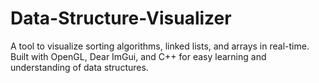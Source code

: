 # Data-Structure-Visualizer
A tool to visualize sorting algorithms, linked lists, and arrays in real-time. Built with OpenGL, Dear ImGui, and C++ for easy learning and understanding of data structures.
